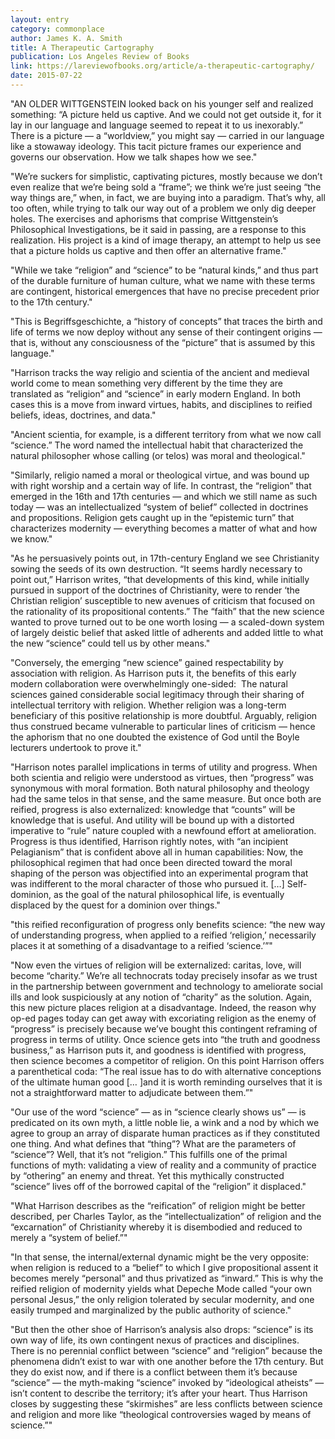 ```yaml
---
layout: entry
category: commonplace
author: James K. A. Smith
title: A Therapeutic Cartography
publication: Los Angeles Review of Books
link: https://lareviewofbooks.org/article/a-therapeutic-cartography/
date: 2015-07-22
---
```


"AN OLDER WITTGENSTEIN looked back on his younger self and realized something: “A picture held us captive. And we could not get outside it, for it lay in our language and language seemed to repeat it to us inexorably.” There is a picture — a “worldview,” you might say — carried in our language like a stowaway ideology. This tacit picture frames our experience and governs our observation. How we talk shapes how we see."
 
"We’re suckers for simplistic, captivating pictures, mostly because we don’t even realize that we’re being sold a “frame”; we think we’re just seeing “the way things are,” when, in fact, we are buying into a paradigm. That’s why, all too often, while trying to talk our way out of a problem we only dig deeper holes. The exercises and aphorisms that comprise Wittgenstein’s Philosophical Investigations, be it said in passing, are a response to this realization. His project is a kind of image therapy, an attempt to help us see that a picture holds us captive and then offer an alternative frame."

"While we take “religion” and “science” to be “natural kinds,” and thus part of the durable furniture of human culture, what we name with these terms are contingent, historical emergences that have no precise precedent prior to the 17th century."

"This is Begriffsgeschichte, a “history of concepts” that traces the birth and life of terms we now deploy without any sense of their contingent origins — that is, without any consciousness of the “picture” that is assumed by this language."

"Harrison tracks the way religio and scientia of the ancient and medieval world come to mean something very different by the time they are translated as “religion” and “science” in early modern England. In both cases this is a move from inward virtues, habits, and disciplines to reified beliefs, ideas, doctrines, and data."

"Ancient scientia, for example, is a different territory from what we now call “science.” The word named the intellectual habit that characterized the natural philosopher whose calling (or telos) was moral and theological."

"Similarly, religio named a moral or theological virtue, and was bound up with right worship and a certain way of life. In contrast, the “religion” that emerged in the 16th and 17th centuries — and which we still name as such today — was an intellectualized “system of belief” collected in doctrines and propositions. Religion gets caught up in the “epistemic turn” that characterizes modernity — everything becomes a matter of what and how we know."

"As he persuasively points out, in 17th-century England we see Christianity sowing the seeds of its own destruction. “It seems hardly necessary to point out,” Harrison writes, “that developments of this kind, while initially pursued in support of the doctrines of Christianity, were to render ‘the Christian religion’ susceptible to new avenues of criticism that focused on the rationality of its propositional contents.” The “faith” that the new science wanted to prove turned out to be one worth losing — a scaled-down system of largely deistic belief that asked little of adherents and added little to what the new “science” could tell us by other means."

"Conversely, the emerging “new science” gained respectability by association with religion. As Harrison puts it, the benefits of this early modern collaboration were overwhelmingly one-sided:  The natural sciences gained considerable social legitimacy through their sharing of intellectual territory with religion. Whether religion was a long-term beneficiary of this positive relationship is more doubtful. Arguably, religion thus construed became vulnerable to particular lines of criticism — hence the aphorism that no one doubted the existence of God until the Boyle lecturers undertook to prove it."

"Harrison notes parallel implications in terms of utility and progress. When both scientia and religio were understood as virtues, then “progress” was synonymous with moral formation. Both natural philosophy and theology had the same telos in that sense, and the same measure. But once both are reified, progress is also externalized: knowledge that “counts” will be knowledge that is useful. And utility will be bound up with a distorted imperative to “rule” nature coupled with a newfound effort at amelioration. Progress is thus identified, Harrison rightly notes, with “an incipient Pelagianism” that is confident above all in human capabilities: Now, the philosophical regimen that had once been directed toward the moral shaping of the person was objectified into an experimental program that was indifferent to the moral character of those who pursued it. […] Self-dominion, as the goal of the natural philosophical life, is eventually displaced by the quest for a dominion over things."

"this reified reconfiguration of progress only benefits science: “the new way of understanding progress, when applied to a reified ‘religion,’ necessarily places it at something of a disadvantage to a reified ‘science.’”"
 
"Now even the virtues of religion will be externalized: caritas, love, will become “charity.” We’re all technocrats today precisely insofar as we trust in the partnership between government and technology to ameliorate social ills and look suspiciously at any notion of “charity” as the solution. Again, this new picture places religion at a disadvantage. Indeed, the reason why op-ed pages today can get away with excoriating religion as the enemy of “progress” is precisely because we’ve bought this contingent reframing of progress in terms of utility. Once science gets into “the truth and goodness business,” as Harrison puts it, and goodness is identified with progress, then science becomes a competitor of religion. On this point Harrison offers a parenthetical coda: “The real issue has to do with alternative conceptions of the ultimate human good [… ]and it is worth reminding ourselves that it is not a straightforward matter to adjudicate between them.”"

"Our use of the word “science” — as in “science clearly shows us” — is predicated on its own myth, a little noble lie, a wink and a nod by which we agree to group an array of disparate human practices as if they constituted one thing. And what defines that “thing”? What are the parameters of “science”? Well, that it’s not “religion.” This fulfills one of the primal functions of myth: validating a view of reality and a community of practice by “othering” an enemy and threat. Yet this mythically constructed “science” lives off of the borrowed capital of the “religion” it displaced."

"What Harrison describes as the “reification” of religion might be better described, per Charles Taylor, as the “intellectualization” of religion and the “excarnation” of Christianity whereby it is disembodied and reduced to merely a “system of belief.”"

"In that sense, the internal/external dynamic might be the very opposite: when religion is reduced to a “belief” to which I give propositional assent it becomes merely “personal” and thus privatized as “inward.” This is why the reified religion of modernity yields what Depeche Mode called “your own personal Jesus,” the only religion tolerated by secular modernity, and one easily trumped and marginalized by the public authority of science."

"But then the other shoe of Harrison’s analysis also drops: “science” is its own way of life, its own contingent nexus of practices and disciplines. There is no perennial conflict between “science” and “religion” because the phenomena didn’t exist to war with one another before the 17th century. But they do exist now, and if there is a conflict between them it’s because “science” — the myth-making “science” invoked by “ideological atheists” — isn’t content to describe the territory; it’s after your heart. Thus Harrison closes by suggesting these “skirmishes” are less conflicts between science and religion and more like “theological controversies waged by means of science.”"

